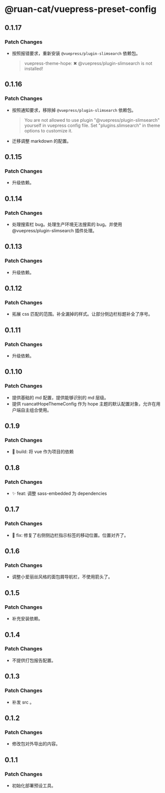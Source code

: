 # @ruan-cat/vuepress-preset-config

## 0.1.17

### Patch Changes

- 按照报错要求，重新安装 `@vuepress/plugin-slimsearch` 依赖包。
  > vuepress-theme-hope: ✖ @vuepress/plugin-slimsearch is not installed!

## 0.1.16

### Patch Changes

- 按照通知要求，移除掉 `@vuepress/plugin-slimsearch` 依赖包。
  > You are not allowed to use plugin "@vuepress/plugin-slimsearch" yourself in vuepress config file.
  > Set "plugins.slimsearch" in theme options to customize it.
- 迁移调整 markdown 的配置。

## 0.1.15

### Patch Changes

- 升级依赖。

## 0.1.14

### Patch Changes

- 处理搜索栏 bug。处理生产环境无法搜索的 bug。并使用 @vuepress/plugin-slimsearch 插件处理。

## 0.1.13

### Patch Changes

- 升级依赖。

## 0.1.12

### Patch Changes

- 拓展 css 匹配的范围。补全漏掉的样式。让部分侧边栏标题补全了序号。

## 0.1.11

### Patch Changes

- 升级依赖。

## 0.1.10

### Patch Changes

- 提供基础的 md 配置，提供能够识别的 md 层级。
- 提供 ruancatHopeThemeConfig 作为 hope 主题的默认配置对象，允许在用户端自主组合使用。

## 0.1.9

### Patch Changes

- 🔧 build: 将 vue 作为项目的依赖

## 0.1.8

### Patch Changes

- ✨ feat: 调整 sass-embedded 为 dependencies

## 0.1.7

### Patch Changes

- 🐞 fix: 修复了右侧侧边栏指示标签的移动位置。位置对齐了。

## 0.1.6

### Patch Changes

- 调整小爱丽丝风格的面包屑导航栏，不使用箭头了。

## 0.1.5

### Patch Changes

- 补充安装依赖。

## 0.1.4

### Patch Changes

- 不提供打包报告配置。

## 0.1.3

### Patch Changes

- 补发 src 。

## 0.1.2

### Patch Changes

- 修改包对外导出的内容。

## 0.1.1

### Patch Changes

- 初始化部署预设工具。
